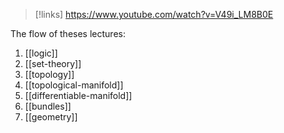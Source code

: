 
>[!links]
>https://www.youtube.com/watch?v=V49i_LM8B0E

The flow of theses lectures:
1. [[logic]]
2. [[set-theory]]
3. [[topology]]
4. [[topological-manifold]]
5. [[differentiable-manifold]]
6. [[bundles]]
7. [[geometry]]

